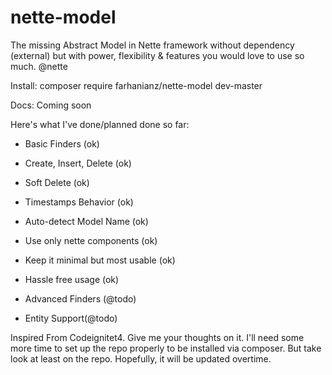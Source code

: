 # nette-model
The missing Abstract Model in Nette framework without dependency (external) but with power, flexibility &amp; features you would love to use so much. @nette

Install: composer require farhanianz/nette-model dev-master

Docs: Coming soon

Here's what I've done/planned done so far:

  - Basic Finders (ok)
  - Create, Insert, Delete (ok)
  - Soft Delete (ok)
  - Timestamps Behavior (ok)
  - Auto-detect Model Name (ok)
  - Use only nette components (ok)
  - Keep it minimal but most usable (ok)
  - Hassle free usage (ok)
  
  - Advanced Finders (@todo)
  - Entity Support(@todo)
  
Inspired From Codeignitet4. Give me your thoughts on it. I'll need some more time to set up the repo properly to be installed via composer.
But take look at least on the repo. Hopefully, it will be updated overtime.
